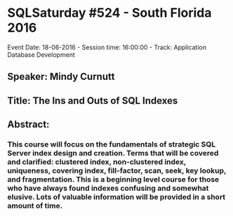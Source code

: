 # SQLSaturday #524 - South Florida 2016
Event Date: 18-06-2016 - Session time: 16:00:00 - Track: Application  Database Development
## Speaker: Mindy Curnutt
## Title: The Ins and Outs of SQL Indexes
## Abstract:
### This course will focus on the fundamentals of strategic SQL Server index design and creation. Terms that will be covered and clarified: clustered index, non-clustered index, uniqueness, covering index, fill-factor, scan, seek, key lookup, and fragmentation. This is a beginning level course for those who have always found indexes confusing and somewhat elusive.  Lots of valuable information will be provided in a short amount of time.

